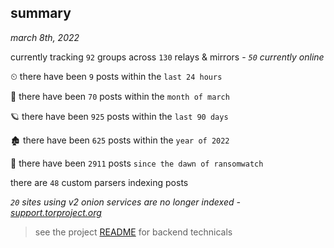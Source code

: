 
## summary
_march 8th, 2022_

currently tracking `92` groups across `130` relays & mirrors - _`50` currently online_

⏲ there have been `9` posts within the `last 24 hours`

🦈 there have been `70` posts within the `month of march`

🪐 there have been `925` posts within the `last 90 days`

🏚 there have been `625` posts within the `year of 2022`

🦕 there have been `2911` posts `since the dawn of ransomwatch`

there are `48` custom parsers indexing posts

_`20` sites using v2 onion services are no longer indexed - [support.torproject.org](https://support.torproject.org/onionservices/v2-deprecation/)_

> see the project [README](https://github.com/thetanz/ransomwatch#ransomwatch--) for backend technicals
